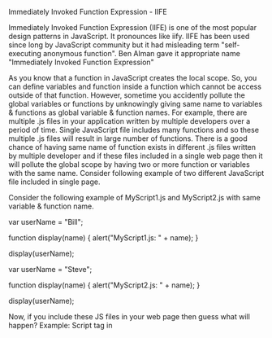 Immediately Invoked Function Expression - IIFE

Immediately Invoked Function Expression (IIFE) is one of the most popular design patterns in JavaScript. It pronounces like iify. IIFE has been used since long by JavaScript community but it had misleading term "self-executing anonymous function". Ben Alman gave it appropriate name "Immediately Invoked Function Expression"

As you know that a function in JavaScript creates the local scope. So, you can define variables and function inside a function which cannot be access outside of that function. However, sometime you accidently pollute the global variables or functions by unknowingly giving same name to variables & functions as global variable & function names. For example, there are multiple .js files in your application written by multiple developers over a period of time. Single JavaScript file includes many functions and so these multiple .js files will result in large number of functions. There is a good chance of having same name of function exists in different .js files written by multiple developer and if these files included in a single web page then it will pollute the global scope by having two or more function or variables with the same name. Consider following example of two different JavaScript file included in single page.

Consider the following example of MyScript1.js and MyScript2.js with same variable & function name.

var userName = "Bill";

function display(name)
{
    alert("MyScript1.js: " + name);
}

display(userName);



var userName = "Steve";

function display(name)
{
    alert("MyScript2.js: " + name);
}

display(userName);

Now, if you include these JS files in your web page then guess what will happen?
Example: Script tag in <head>

<!DOCTYPE html>
<html>
<head>
    <meta name="viewport" content="width=device-width" />
    <title>JavaScript Demo</title>
    <script src="/MyScript1.js"></<script> 
    <script src="/MyScript2.js"></<script> 
</head>
<body>
    <h1> IIFE Demo</h1>
</body>
</html>

If you run above example, you will find that every time it call display() function in MyScript2.js because MyScript2.js included after MyScript1.js in a web page. So JavaScript considers last definition of a function if two functions have the same name.

IIFE solves this problem by having its own scope and restricting functions and variables to become global. The functions and variables declare inside IIFE will not pollute global scope even they have same name as global variables & functions.\

 IIFE is a function expression that automatically invokes after completion of the definition. The parenthesis () plays important role in IIFE pattern. In JavaScript, parenthesis cannot contain statements; it can only contain an expression. 

 (function () {
        // write your js code here
    })();

You can write all the functions and variables inside IIFE without worrying about polluting the global scope or conflict with other's JavaScript code which have functions or variables with same name. 

Further sometimes you wants to create a namespace for your variables. So anonymous functions helps you there too. For example

(function($) {
    $.fn.pluginName = function(opt) {
        // implementation goes here...
    }
}(jQuery));

